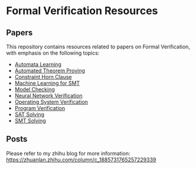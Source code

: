 # Formal Verification Resources
## Papers
This repository contains resources related to papers on Formal Verification, with emphasis on the following topics:
- [Automata Learning](Papers/Automata%20Learning/)
- [Automated Theorem Proving](Papers/Automated%20Theorem%20Prover/)
- [Constraint Horn Clause](Papers/Constraint%20Horn%20Clause/)
- [Machine Learning for SMT](Papers/ML4SMT/)
- [Model Checking](Papers/Model%20Checking/)
- [Neural Network Verification](Papers/Neural%20Network%20Verification/)
- [Operating System Verification](Papers/OS%20Verify/)
- [Program Verification](Papers/Program%20Verification/)
- [SAT Solving](Papers/SAT%20Solving/)
- [SMT Solving](Papers/SMT%20String/)

## Posts
Please refer to my zhihu blog for more information: https://zhuanlan.zhihu.com/column/c_1885731765257229339